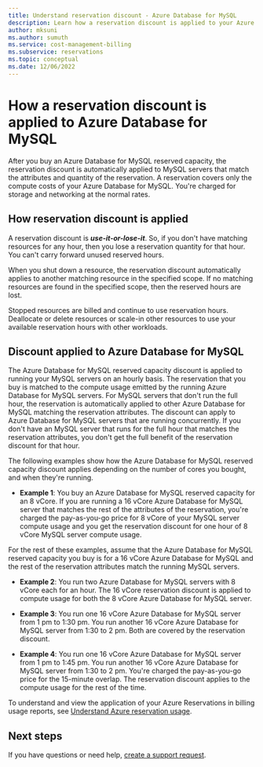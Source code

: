 ```yaml
---
title: Understand reservation discount - Azure Database for MySQL
description: Learn how a reservation discount is applied to your Azure Database for MySQL servers.
author: mksuni
ms.author: sumuth
ms.service: cost-management-billing
ms.subservice: reservations
ms.topic: conceptual
ms.date: 12/06/2022
---
```


# How a reservation discount is applied to Azure Database for MySQL

After you buy an Azure Database for MySQL reserved capacity, the reservation discount is automatically applied to MySQL servers that match the attributes and quantity of the reservation. A reservation covers only the compute costs of your Azure Database for MySQL. You're charged for storage and networking at the normal rates.

## How reservation discount is applied

A reservation discount is ***use-it-or-lose-it***. So, if you don't have matching resources for any hour, then you lose a reservation quantity for that hour. You can't carry forward unused reserved hours.

When you shut down a resource, the reservation discount automatically applies to another matching resource in the specified scope. If no matching resources are found in the specified scope, then the reserved hours are lost.

Stopped resources are billed and continue to use reservation hours. Deallocate or delete resources or scale-in other resources to use your available reservation hours with other workloads. 

## Discount applied to Azure Database for MySQL

The Azure Database for MySQL reserved capacity discount is applied to running your MySQL servers on an hourly basis. The reservation that you buy is matched to the compute usage emitted by the running Azure Database for MySQL servers. For MySQL servers that don't run the full hour, the reservation is automatically applied to other Azure Database for MySQL matching the reservation attributes. The discount can apply to Azure Database for MySQL servers that are running concurrently. If you don't have an MySQL server that runs for the full hour that matches the reservation attributes, you don't get the full benefit of the reservation discount for that hour.

The following examples show how the Azure Database for MySQL reserved capacity discount applies depending on the number of cores you bought, and when they're running.

* **Example 1**: You buy an Azure Database for MySQL reserved capacity for an 8 vCore. If you are running a 16 vCore Azure Database for MySQL server that matches the rest of the attributes of the reservation, you're charged the pay-as-you-go price for 8 vCore of your MySQL server compute usage and you get the reservation discount for one hour of 8 vCore MySQL server compute usage.</br>

For the rest of these examples, assume that the Azure Database for MySQL reserved capacity you buy is for a 16 vCore Azure Database for MySQL and the rest of the reservation attributes match the running MySQL servers.

* **Example 2**: You run two Azure Database for MySQL servers with 8 vCore each for an hour. The 16 vCore reservation discount is applied to compute usage for both the 8 vCore Azure Database for MySQL server.

* **Example 3**: You run one 16 vCore Azure Database for MySQL server from 1 pm to 1:30 pm. You run another 16 vCore Azure Database for MySQL server from 1:30 to 2 pm. Both are covered by the reservation discount.

* **Example 4**: You run one 16 vCore Azure Database for MySQL server from 1 pm to 1:45 pm. You run another 16 vCore Azure Database for MySQL server from 1:30 to 2 pm. You're charged the pay-as-you-go price for the 15-minute overlap. The reservation discount applies to the compute usage for the rest of the time.

To understand and view the application of your Azure Reservations in billing usage reports, see [Understand Azure reservation usage](./understand-reserved-instance-usage-ea.md).

## Next steps

If you have questions or need help, [create a support request](https://go.microsoft.com/fwlink/?linkid=2083458).